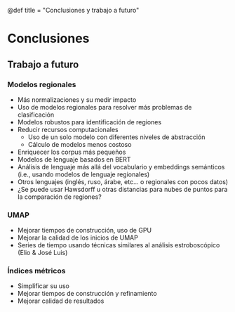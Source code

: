 @def title = "Conclusiones y trabajo a futuro"

# Conclusiones


## Trabajo a futuro

### Modelos regionales
- Más normalizaciones y su medir impacto
- Uso de modelos regionales para resolver más problemas de clasificación
- Modelos robustos para identificación de regiones
- Reducir recursos computacionales
   - Uso de un solo modelo con diferentes niveles de abstracción
   - Cálculo de modelos menos costoso
- Enriquecer los corpus más pequeños
- Modelos de lenguaje basados en BERT
- Análisis de lenguaje más allá del vocabulario y embeddings semánticos (i.e., usando modelos de lenguaje regionales)
- Otros lenguajes (inglés, ruso, árabe, etc... o regionales con pocos datos)
- ¿Se puede usar Hawsdorff u otras distancias para nubes de puntos para la comparación de regiones?

### UMAP
- Mejorar tiempos de construcción, uso de GPU
- Mejorar la calidad de los inicios de UMAP
- Series de tiempo usando técnicas similares al análisis estroboscópico (Elio \& José Luis)

### Índices métricos
- Simplificar su uso
- Mejorar tiempos de construcción y refinamiento
- Mejorar calidad de resultados
